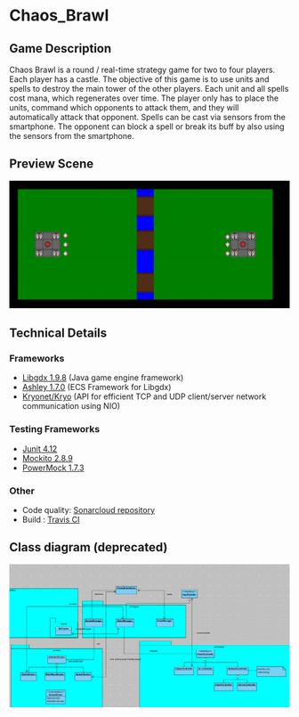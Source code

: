 # Chaos_Brawl
## Game Description
Chaos Brawl is a round / real-time strategy game for two to four players. Each player has a castle. The objective of this game is to use units and spells to destroy the main tower of the other players. Each unit and all spells cost mana, which regenerates over time. The player only has to place the units, command which opponents to attack them, and they will automatically attack that opponent. Spells can be cast via sensors from the smartphone. The opponent can block a spell or break its buff by also using the sensors from the smartphone.
## Preview Scene
![preview_scene](https://github.com/Florianpucher/Chaos_Brawl/blob/master/project_files/scene_preview.png)
## Technical Details
### Frameworks
* [Libgdx 1.9.8](https://libgdx.badlogicgames.com/) (Java game engine framework)
* [Ashley 1.7.0](https://github.com/libgdx/ashley)  (ECS Framework for Libgdx)
* [Kryonet/Kryo](https://github.com/EsotericSoftware/kryonet) (API for efficient TCP and UDP client/server network communication using NIO)
### Testing Frameworks
* [Junit 4.12](https://junit.org/junit4/)
* [Mockito 2.8.9](https://github.com/mockito/mockito)
* [PowerMock 1.7.3](https://github.com/powermock/powermock)
### Other
* Code quality: [Sonarcloud repository](https://sonarcloud.io/organizations/alisopp-github/projects)
* Build : [Travis CI](https://travis-ci.org/Florianpucher/Chaos_Brawl)
## Class diagram (deprecated)
![class diagram](https://github.com/Florianpucher/Chaos_Brawl/blob/master/project_files/class_diagram.png)
